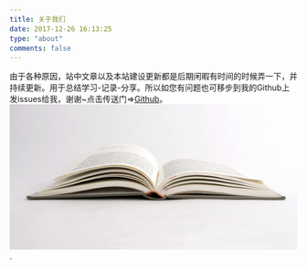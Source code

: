 ```yaml
---
title: 关于我们
date: 2017-12-26 16:13:25
type: "about"
comments: false
---
```

由于各种原因，站中文章以及本站建设更新都是后期闲暇有时间的时候弄一下，并持续更新。用于总结学习-记录-分享。所以如您有问题也可移步到我的Github上发issues给我，谢谢~点击传送门=>[Github](https://github.com/CJCSDN/CJCSDN.github.io/issues)。
![Book](../uploads/photos-1.jpg).
